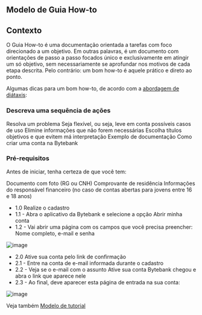 ## Modelo de Guia How-to

## Contexto
O Guia How-to é uma documentação orientada a tarefas com foco direcionado a um objetivo. Em outras palavras, é um documento com orientações de passo a passo focados único e exclusivamente em atingir um só objetivo, sem necessariamente se aprofundar nos motivos de cada etapa descrita. Pelo contrário: um bom how-to é aquele prático e direto ao ponto.

Algumas dicas para um bom how-to, de acordo com a [abordagem de diátaxis](https://diataxis.fr/how-to-guides/):

### Descreva uma sequência de ações
Resolva um problema
Seja flexível, ou seja, leve em conta possíveis casos de uso
Elimine informações que não forem necessárias
Escolha títulos objetivos e que evitem má interpretação
Exemplo de documentação
Como criar uma conta na Bytebank
### Pré-requisitos
Antes de iniciar, tenha certeza de que você tem:

Documento com foto (RG ou CNH)
Comprovante de residência
Informações do responsável financeiro (no caso de contas abertas para jovens entre 16 e 18 anos)
* 1.0 Realize o cadastro
* 1.1 - Abra o aplicativo da Bytebank e selecione a opção Abrir minha conta
* 1.2 - Vai abrir uma página com os campos que você precisa preencher: Nome completo, e-mail e senha

![image](https://www.idinheiro.com.br/wp-content/uploads/2020/07/Abrir-conta-corrente-banco-do-brasil-celular.webp)

* 2.0 Ative sua conta pelo link de confirmação
* 2.1 - Entre na conta de e-mail informada durante o cadastro
* 2.2 - Veja se o e-mail com o assunto Ative sua conta Bytebank chegou e abra o link que aparece nele
* 2.3 - Ao final, deve aparecer esta página de entrada na sua conta:

![image]()

Veja também
[Modelo de tutorial](https://github.com/anapaulalange/projeto-alura/blob/main/tutorial.md)
